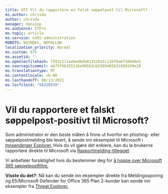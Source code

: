 ```yaml
---
title: 975 Vil du rapportere en falsk søppelpost til Microsoft?
ms.author: chrisda
author: chrisda
manager: dansimp
ms.audience: ITPro
ms.topic: article
ms.service: o365-administration
ROBOTS: NOINDEX, NOFOLLOW
localization_priority: Normal
ms.custom: 975
ms.assetid: ''
ms.openlocfilehash: f393c111aebed6d5813528a5c11bf8a6f18b68e5
ms.sourcegitcommit: ab75f66355116e995b3cb5505465b31989339e28
ms.translationtype: MT
ms.contentlocale: nb-NO
ms.lasthandoff: 08/13/2021
ms.locfileid: "58328539"
---
```

# <a name="would-you-like-to-report-a-spam-false-positive-to-microsoft"></a>Vil du rapportere et falskt søppelpost-positivt til Microsoft?

Som administrator er den beste måten å finne ut hvorfor en phishing- eller søppelpostmelding ble levert, å sende inn eksemplet til Microsoft i [Innsendinger Explorer.](https://protection.office.com/reportsubmission) Hvis du vil gjøre det enklere, kan du la brukerne rapportere direkte til Microsoft via [Rapportmelding-tillegget](https://appsource.microsoft.com/product/office/WA104381180?src=office&tab=Overview).

Vi anbefaler forsiktighet hvis du bestemmer deg for [å hoppe over Microsoft 365 søppelpostfiltre.](https://docs.microsoft.com/exchange/troubleshoot/antispam/cautions-against-bypassing-spam-filters)

**Visste du det?**: Nå kan [](https://protection.office.com/messagetrace) du sende inn eksempler direkte fra Meldingssporing og E5/Microsoft Defender for Office 365 Plan 2-kunder kan sende inn eksempler fra [Threat Explorer.](https://docs.microsoft.com/microsoft-365/security/office-365-security/threat-explorer)
